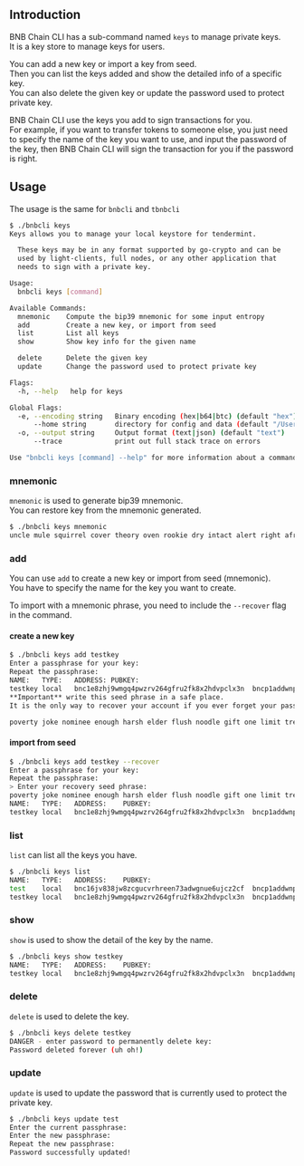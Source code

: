## Introduction

BNB Chain CLI has a sub-command named `keys` to manage private keys.<br/>
It is a key store to manage keys for users.

You can add a new key or import a key from seed.<br/>
Then you can list the keys added and show the detailed info of a specific key.<br/>
You can also delete the given key or update the password used to protect private key.<br/>

BNB Chain CLI use the keys you add to sign transactions for you.<br/>
For example, if you want to transfer tokens to someone else, you just need to specify the name of
the key you want to use, and input the password of the key, then BNB Chain CLI will sign the
transaction for you if the password is right.

## Usage

The usage is the same for `bnbcli` and `tbnbcli`

```bash
$ ./bnbcli keys
Keys allows you to manage your local keystore for tendermint.

  These keys may be in any format supported by go-crypto and can be
  used by light-clients, full nodes, or any other application that
  needs to sign with a private key.

Usage:
  bnbcli keys [command]

Available Commands:
  mnemonic    Compute the bip39 mnemonic for some input entropy
  add         Create a new key, or import from seed
  list        List all keys
  show        Show key info for the given name

  delete      Delete the given key
  update      Change the password used to protect private key

Flags:
  -h, --help   help for keys

Global Flags:
  -e, --encoding string   Binary encoding (hex|b64|btc) (default "hex")
      --home string       directory for config and data (default "/Users/yourname/.bnbcli")
  -o, --output string     Output format (text|json) (default "text")
      --trace             print out full stack trace on errors

Use "bnbcli keys [command] --help" for more information about a command.
```

### mnemonic

`mnemonic` is used to generate bip39 mnemonic.<br/>
You can restore key from the mnemonic generated.

```bash
$ ./bnbcli keys mnemonic
uncle mule squirrel cover theory oven rookie dry intact alert right afraid differ ability mule struggle spray usual must purity social ball flat short
```

### add

You can use `add` to create a new key or import from seed (mnemonic).<br/>
You have to specify the name for the key you want to create.

To import with a mnemonic phrase, you need to include the `--recover` flag in the command.

#### create a new key

```bash
$ ./bnbcli keys add testkey
Enter a passphrase for your key:
Repeat the passphrase:
NAME:	TYPE:	ADDRESS: PUBKEY:
testkey	local	bnc1e8zhj9wmgq4pwzrv264gfru2fk8x2hdvpclx3n	bncp1addwnpepqffepxlkrka9n33vyzmjwkpy05gpm46cn5de3x9v0vqswk7st5lkc7alhjv
**Important** write this seed phrase in a safe place.
It is the only way to recover your account if you ever forget your password.

poverty joke nominee enough harsh elder flush noodle gift one limit tree sponsor sun radio above acid air winter inflict profit there brand water
```

#### import from seed

```bash
$ ./bnbcli keys add testkey --recover
Enter a passphrase for your key:
Repeat the passphrase:
> Enter your recovery seed phrase:
poverty joke nominee enough harsh elder flush noodle gift one limit tree sponsor sun radio above acid air winter inflict profit there brand water
NAME:	TYPE:	ADDRESS:	PUBKEY:
testkey	local	bnc1e8zhj9wmgq4pwzrv264gfru2fk8x2hdvpclx3n	bncp1addwnpepqffepxlkrka9n33vyzmjwkpy05gpm46cn5de3x9v0vqswk7st5lkc7alhjv
```

### list

`list` can list all the keys you have.

```bash
$ ./bnbcli keys list
NAME:	TYPE:	ADDRESS:	PUBKEY:
test	local	bnc16jv838jw8zcgucvrhreen73adwgnue6ujcz2cf	bncp1addwnpepqgxacvpgnvss94zs363lheuh2xldj0hvymftuds8d69u5cau5kz3y23rj6l
testkey	local	bnc1e8zhj9wmgq4pwzrv264gfru2fk8x2hdvpclx3n	bncp1addwnpepqffepxlkrka9n33vyzmjwkpy05gpm46cn5de3x9v0vqswk7st5lkc7alhjv
```

### show

`show` is used to show the detail of the key by the name.

```bash
$ ./bnbcli keys show testkey
NAME:	TYPE:	ADDRESS:	PUBKEY:
testkey	local	bnc1e8zhj9wmgq4pwzrv264gfru2fk8x2hdvpclx3n	bncp1addwnpepqffepxlkrka9n33vyzmjwkpy05gpm46cn5de3x9v0vqswk7st5lkc7alhjv
```

### delete

`delete` is used to delete the key.

```bash
$ ./bnbcli keys delete testkey
DANGER - enter password to permanently delete key:
Password deleted forever (uh oh!)
```

### update

`update` is used to update the password that is currently used to protect the private key.

```bash
$ ./bnbcli keys update test
Enter the current passphrase:
Enter the new passphrase:
Repeat the new passphrase:
Password successfully updated!
```
